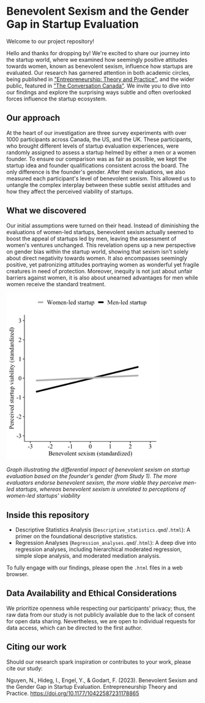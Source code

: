 # Benevolent Sexism and the Gender Gap in Startup Evaluation

Welcome to our project repository!

Hello and thanks for dropping by! We're excited to share our journey into the startup world, where we examined how seemingly positive attitudes towards women, known as benevolent sexism, influence how startups are evaluated. Our research has garnered attention in both academic circles, being published in ["Entrepreneurship: Theory and Practice"](https://journals.sagepub.com/doi/10.1177/10422587231178865), and the wider public, featured in ["The Conversation Canada"](https://theconversation.com/benevolent-sexism-in-startups-widens-the-gender-gap-by-advantaging-men-over-women-222486). We invite you to dive into our findings and explore the surprising ways subtle and often overlooked forces influence the startup ecosystem.

## Our approach

At the heart of our investigation are three survey experiments with over 1000 participants across Canada, the US, and the UK. These participants, who brought different levels of startup evaluation experiences, were randomly assigned to assess a startup helmed by either a men or a women founder. To ensure our comparison was as fair as possible, we kept the startup idea and founder qualifications consistent across the board. The only difference is the founder's gender. After their evaluations, we also measured each participant's level of benevolent sexism. This allowed us to untangle the complex interplay between these subtle sexist attitudes and how they affect the perceived viability of startups.

## What we discovered

Our initial assumptions were turned on their head. Instead of diminishing the evaluations of women-led startups, benevolent sexism actually seemed to boost the appeal of startups led by men, leaving the assessment of women's ventures unchanged. This revelation opens up a new perspective on gender bias within the startup world, showing that sexism isn't solely about direct negativity towards women. It also encompasses seemingly positive, yet patronizing attitudes portraying women as wonderful yet fragile creatures in need of protection. Moreover, inequity is not just about unfair barriers against women, it is also about unearned advantages for men while women receive the standard treatment.  

<img src="interaction_study_1.png" alt="Key Findings Visualization" width="400"/>

*Graph illustrating the differential impact of benevolent sexism on startup evaluation based on the founder's gender (from Study 1). The more evaluators endorse benevolent sexism, the more viable they perceive men-led startups, whereas benevolent sexism is unrelated to perceptions of women-led startups' viability*


## Inside this repository

- Descriptive Statistics Analysis (`Descriptive_statistics.qmd`/`.html`): A primer on the foundational descriptive statistics.
- Regression Analyses (`Regression_analyses.qmd`/`.html`): A deep dive into regression analyses, including hierarchical moderated regression, simple slope analysis, and moderated mediation analysis.
    
To fully engage with our findings, please open the `.html` files in a web browser.

## Data Availability and Ethical Considerations

We prioritize openness while respecting our participants' privacy; thus, the raw data from our study is not publicly available due to the lack of consent for open data sharing. Nevertheless, we are open to individual requests for data access, which can be directed to the first author.

## Citing our work

Should our research spark inspiration or contributes to your work, please cite our study:

Nguyen, N., Hideg, I., Engel, Y., & Godart, F. (2023). Benevolent Sexism and the Gender Gap in Startup Evaluation. Entrepreneurship Theory and Practice. https://doi.org/10.1177/10422587231178865

